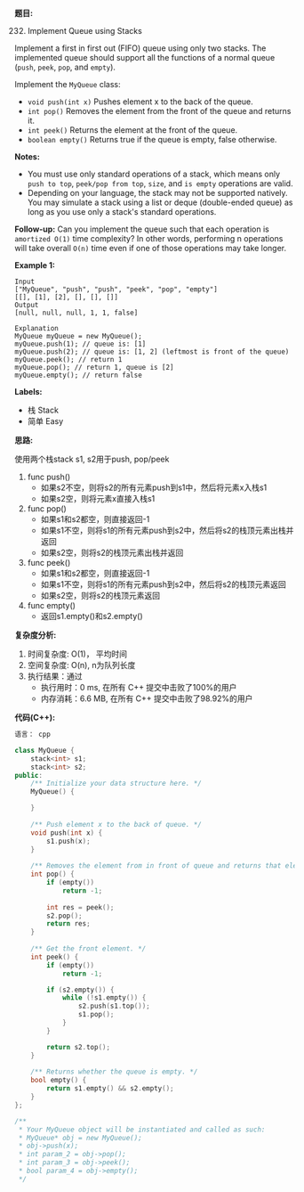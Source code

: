
**题目:**

232. Implement Queue using Stacks

Implement a first in first out (FIFO) queue using only two stacks. The implemented queue should support all the functions of a normal queue (`push`, `peek`, `pop`, and `empty`).

Implement the `MyQueue` class:
- `void push(int x)` Pushes element x to the back of the queue.
- `int pop()` Removes the element from the front of the queue and returns it.
- `int peek()` Returns the element at the front of the queue.
- `boolean empty()` Returns true if the queue is empty, false otherwise.

**Notes:**
- You must use only standard operations of a stack, which means only `push to top`, `peek/pop from top`, `size`, and `is empty` operations are valid.
- Depending on your language, the stack may not be supported natively. You may simulate a stack using a list or deque (double-ended queue) as long as you use only a stack's standard operations.

**Follow-up:** Can you implement the queue such that each operation is `amortized O(1)` time complexity? In other words, performing n operations will take overall `O(n)` time even if one of those operations may take longer.

**Example 1:**
```
Input
["MyQueue", "push", "push", "peek", "pop", "empty"]
[[], [1], [2], [], [], []]
Output
[null, null, null, 1, 1, false]

Explanation
MyQueue myQueue = new MyQueue();
myQueue.push(1); // queue is: [1]
myQueue.push(2); // queue is: [1, 2] (leftmost is front of the queue)
myQueue.peek(); // return 1
myQueue.pop(); // return 1, queue is [2]
myQueue.empty(); // return false
```

**Labels:**
- 栈 Stack
- 简单 Easy

**思路:**

使用两个栈stack<int> s1, s2用于push, pop/peek
1. func push()
    - 如果s2不空，则将s2的所有元素push到s1中，然后将元素x入栈s1
    - 如果s2空，则将元素x直接入栈s1
2. func pop()
    - 如果s1和s2都空，则直接返回-1
    - 如果s1不空，则将s1的所有元素push到s2中，然后将s2的栈顶元素出栈并返回
    - 如果s2空，则将s2的栈顶元素出栈并返回
3. func peek()
    - 如果s1和s2都空，则直接返回-1
    - 如果s1不空，则将s1的所有元素push到s2中，然后将s2的栈顶元素返回
    - 如果s2空，则将s2的栈顶元素返回
4. func empty()
    - 返回s1.empty()和s2.empty()

**复杂度分析:**
1. 时间复杂度: O(1)， 平均时间
2. 空间复杂度: O(n), n为队列长度
3. 执行结果：通过
    - 执行用时：0 ms, 在所有 C++ 提交中击败了100%的用户
    - 内存消耗：6.6 MB, 在所有 C++ 提交中击败了98.92%的用户

**代码(C++):**
```C++
语言： cpp

class MyQueue {
    stack<int> s1;
    stack<int> s2;
public:
    /** Initialize your data structure here. */
    MyQueue() {

    }
    
    /** Push element x to the back of queue. */
    void push(int x) {
        s1.push(x);
    }
    
    /** Removes the element from in front of queue and returns that element. */
    int pop() {
        if (empty())
            return -1;
        
        int res = peek();
        s2.pop();
        return res;
    }
    
    /** Get the front element. */
    int peek() {
        if (empty())
            return -1;

        if (s2.empty()) {
            while (!s1.empty()) {
                s2.push(s1.top());
                s1.pop();
            }
        }

        return s2.top();
    }
    
    /** Returns whether the queue is empty. */
    bool empty() {
        return s1.empty() && s2.empty();
    }
};

/**
 * Your MyQueue object will be instantiated and called as such:
 * MyQueue* obj = new MyQueue();
 * obj->push(x);
 * int param_2 = obj->pop();
 * int param_3 = obj->peek();
 * bool param_4 = obj->empty();
 */
```
